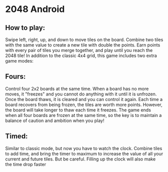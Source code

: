 2048 Android
===============

How to play:
---------------

Swipe left, right, up, and down to move tiles on the board. Combine two tiles with the same value to create a new tile with double the points. Earn points with every pair of tiles you merge together, and play until you reach the 2048 tile!
In addition to the classic 4x4 grid, this game includes two extra game modes:

Fours:
---------------
Control four 2x2 boards at the same time. When a board has no more moves, it "freezes" and you cannot do anything with it until it is unfrozen. Once the board thaws, it is cleared and you can control it again. Each time a board recovers from being frozen, the tiles are worth more points. However, the board will take longer to thaw each time it freezes. The game ends when all four boards are frozen at the same time, so the key is to maintain a balance of caution and ambition when you play!

Timed:
---------------
Similar to classic mode, but now you have to watch the clock. Combine tiles to add time, and bring the timer to maximum to increase the value of all your current and future tiles. But be careful. Filling up the clock will also make the time drop faster